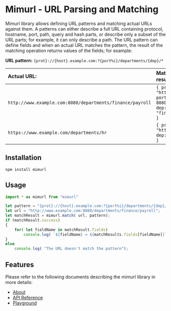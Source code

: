 # Mimurl - URL Parsing and Matching
Mimurl library allows defining URL patterns and matching actual URLs against them. A patterns can either describe a full URL containing protocol, hostname, port, path, query and hash parts, or describe only a subset of the URL parts; for example, it can only describe a path. The URL pattern can define fields and when an actual URL matches the pattern, the result of the matching operation returns values of the fields; for example:

**URL pattern:** `{prot}://{host}.example.com:?{port%i}/departments/{dep}/*`

**Actual URL:** | **Matching result:**
:---|:---
`http://www.example.com:8080/departments/finance/payroll` | `{ prot: "http", port: 8080, dep: "finance" }`
`https://www.example.com/departments/hr` | `{ prot: "https", dep: "hr" }`


## Installation

```
npm install mimurl
```

## Usage
```typescript
import * as mimurl from "mimurl"

let pattern = "{prot}://{host}.example.com:?{port%i}/departments/{dep}/*";
let url = "http://www.example.com:8080/departments/finance/payroll";
let matchResult = mimurl.match( url, pattern);
if (matchResult.success)
{
    for( let fieldName in matchResult.fields)
        console.log( `${fieldName} = ${matchResults.fields[fieldName]}`);
}
else
    console.log( "The URL doesn't match the pattern");
```

## Features
Please refer to the following documents describing the mimurl library in more details:
* [About](https://mmichlin66.github.io/mimurl/mimurlAbout.html)
* [API Reference](https://mmichlin66.github.io/mimurl/mimurlReference.html)
* [Playground](https://mmichlin66.github.io/mimurl/mimurlDemo.html)

